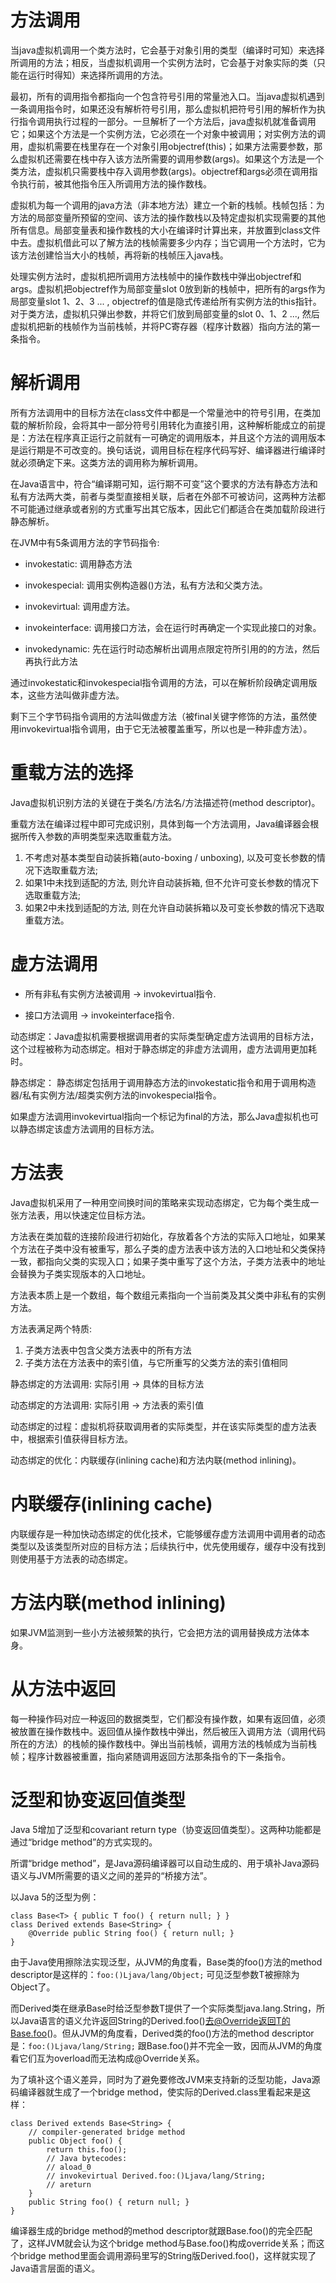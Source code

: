 # 方法调用
当java虚拟机调用一个类方法时，它会基于对象引用的类型（编译时可知）来选择所调用的方法；相反，当虚拟机调用一个实例方法时，它会基于对象实际的类（只能在运行时得知）来选择所调用的方法。
    
最初，所有的调用指令都指向一个包含符号引用的常量池入口。当java虚拟机遇到一条调用指令时，如果还没有解析符号引用，那么虚拟机把符号引用的解析作为执行指令调用执行过程的一部分。一旦解析了一个方法后，java虚拟机就准备调用它；如果这个方法是一个实例方法，它必须在一个对象中被调用；对实例方法的调用，虚拟机需要在栈里存在一个对象引用objectref(this)；如果方法需要参数，那么虚拟机还需要在栈中存入该方法所需要的调用参数(args)。如果这个方法是一个类方法，虚拟机只需要栈中存入调用参数(args)。objectref和args必须在调用指令执行前，被其他指令压入所调用方法的操作数栈。
    
虚拟机为每一个调用的java方法（非本地方法）建立一个新的栈帧。栈帧包括：为方法的局部变量所预留的空间、该方法的操作数栈以及特定虚拟机实现需要的其他所有信息。局部变量表和操作数栈的大小在编译时计算出来，并放置到class文件中去。虚拟机借此可以了解方法的栈帧需要多少内存；当它调用一个方法时，它为该方法创建恰当大小的栈帧，再将新的栈帧压入java栈。
    
处理实例方法时，虚拟机把所调用方法栈帧中的操作数栈中弹出objectref和args。虚拟机把objectref作为局部变量slot 0放到新的栈帧中，把所有的args作为局部变量slot 1、2、3 ... , objectref的值是隐式传递给所有实例方法的this指针。对于类方法，虚拟机只弹出参数，并将它们放到局部变量的slot 0、1、2 ..., 然后虚拟机把新的栈帧作为当前栈帧，并将PC寄存器（程序计数器）指向方法的第一条指令。
    

# 解析调用
所有方法调用中的目标方法在class文件中都是一个常量池中的符号引用，在类加载的解析阶段，会将其中一部分符号引用转化为直接引用，这种解析能成立的前提是：方法在程序真正运行之前就有一可确定的调用版本，并且这个方法的调用版本是运行期是不可改变的。换句话说，调用目标在程序代码写好、编译器进行编译时就必须确定下来。这类方法的调用称为解析调用。
    
在Java语言中，符合“编译期可知，运行期不可变”这个要求的方法有静态方法和私有方法两大类，前者与类型直接相关联，后者在外部不可被访问，这两种方法都不可能通过继承或者别的方式重写出其它版本，因此它们都适合在类加载阶段进行静态解析。
    
在JVM中有5条调用方法的字节码指令:
- invokestatic: 调用静态方法

- invokespecial: 调用实例构造器<init>()方法，私有方法和父类方法。

- invokevirtual: 调用虚方法。

- invokeinterface: 调用接口方法，会在运行时再确定一个实现此接口的对象。

- invokedynamic: 先在运行时动态解析出调用点限定符所引用的的方法，然后再执行此方法
    
通过invokestatic和invokespecial指令调用的方法，可以在解析阶段确定调用版本，这些方法叫做非虚方法。
    
剩下三个字节码指令调用的方法叫做虚方法（被final关键字修饰的方法，虽然使用invokevirtual指令调用，由于它无法被覆盖重写，所以也是一种非虚方法）。
    

# 重载方法的选择
Java虚拟机识别方法的关键在于类名/方法名/方法描述符(method descriptor)。
    
重载方法在编译过程中即可完成识别，具体到每一个方法调用，Java编译器会根据所传入参数的声明类型来选取重载方法。
1. 不考虑对基本类型自动装拆箱(auto-boxing / unboxing), 以及可变长参数的情况下选取重载方法;
2. 如果1中未找到适配的方法, 则允许自动装拆箱, 但不允许可变长参数的情况下选取重载方法;
3. 如果2中未找到适配的方法, 则在允许自动装拆箱以及可变长参数的情况下选取重载方法。
    

# 虚方法调用
- 所有非私有实例方法被调用 -> invokevirtual指令.

- 接口方法调用 -> invokeinterface指令. 
    
动态绑定：Java虚拟机需要根据调用者的实际类型确定虚方法调用的目标方法，这个过程被称为动态绑定。相对于静态绑定的非虚方法调用，虚方法调用更加耗时。
    
静态绑定： 静态绑定包括用于调用静态方法的invokestatic指令和用于调用构造器/私有实例方法/超类实例方法的invokespecial指令。
    
如果虚方法调用invokevirtual指向一个标记为final的方法，那么Java虚拟机也可以静态绑定该虚方法调用的目标方法。
    

# 方法表
Java虚拟机采用了一种用空间换时间的策略来实现动态绑定，它为每个类生成一张方法表，用以快速定位目标方法。
    
方法表在类加载的连接阶段进行初始化，存放着各个方法的实际入口地址，如果某个方法在子类中没有被重写，那么子类的虚方法表中该方法的入口地址和父类保持一致，都指向父类的实现入口；如果子类中重写了这个方法，子类方法表中的地址会替换为子类实现版本的入口地址。
   
方法表本质上是一个数组，每个数组元素指向一个当前类及其父类中非私有的实例方法。
    
方法表满足两个特质:
1. 子类方法表中包含父类方法表中的所有方法
2. 子类方法在方法表中的索引值，与它所重写的父类方法的索引值相同
    
静态绑定的方法调用: 实际引用 -> 具体的目标方法
    
动态绑定的方法调用: 实际引用 -> 方法表的索引值
    
动态绑定的过程：虚拟机将获取调用者的实际类型，并在该实际类型的虚方法表中，根据索引值获得目标方法。
    
动态绑定的优化：内联缓存(inlining cache)和方法内联(method inlining)。
    

# 内联缓存(inlining cache)
内联缓存是一种加快动态绑定的优化技术，它能够缓存虚方法调用中调用者的动态类型以及该类型所对应的目标方法；后续执行中，优先使用缓存，缓存中没有找到则使用基于方法表的动态绑定。
    

# 方法内联(method inlining)
如果JVM监测到一些小方法被频繁的执行，它会把方法的调用替换成方法体本身。
    

# 从方法中返回
每一种操作码对应一种返回的数据类型，它们都没有操作数，如果有返回值，必须被放置在操作数栈中。返回值从操作数栈中弹出，然后被压入调用方法（调用代码所在的方法）的栈帧的操作数栈中。弹出当前栈帧，调用方法的栈帧成为当前栈帧；程序计数器被重置，指向紧随调用返回方法那条指令的下一条指令。
    



# 泛型和协变返回值类型
Java 5增加了泛型和covariant return type（协变返回值类型）。这两种功能都是通过“bridge method”的方式实现的。
    
所谓“bridge method”，是Java源码编译器可以自动生成的、用于填补Java源码语义与JVM所需要的语义之间的差异的“桥接方法”。
    
以Java 5的泛型为例：
    
```
class Base<T> { public T foo() { return null; } } 
class Derived extends Base<String> { 
    @Override public String foo() { return null; } 
} 
```
    
由于Java使用擦除法实现泛型，从JVM的角度看，Base类的foo()方法的method descriptor是这样的：`foo:()Ljava/lang/Object;` 可见泛型参数T被擦除为Object了。
    
而Derived类在继承Base时给泛型参数T提供了一个实际类型java.lang.String，所以Java语言的语义允许返回String的Derived.foo()去@Override返回T的Base.foo()。但从JVM的角度看，Derived类的foo()方法的method descriptor是：`foo:()Ljava/lang/String;` 跟Base.foo()并不完全一致，因而从JVM的角度看它们互为overload而无法构成@Override关系。
    
为了填补这个语义差异，同时为了避免要修改JVM来支持新的泛型功能，Java源码编译器就生成了一个bridge method，使实际的Derived.class里看起来是这样：
    
```
class Derived extends Base<String> {
    // compiler-generated bridge method 
    public Object foo() { 
        return this.foo(); 
        // Java bytecodes: 
        // aload_0
        // invokevirtual Derived.foo:()Ljava/lang/String;
        // areturn 
    } 
    public String foo() { return null; } 
}
```
    
编译器生成的bridge method的method descriptor就跟Base.foo()的完全匹配了，这样JVM就会认为这个bridge method与Base.foo()构成override关系；而这个bridge method里面会调用源码里写的String版Derived.foo()，这样就实现了Java语言层面的语义。
    

